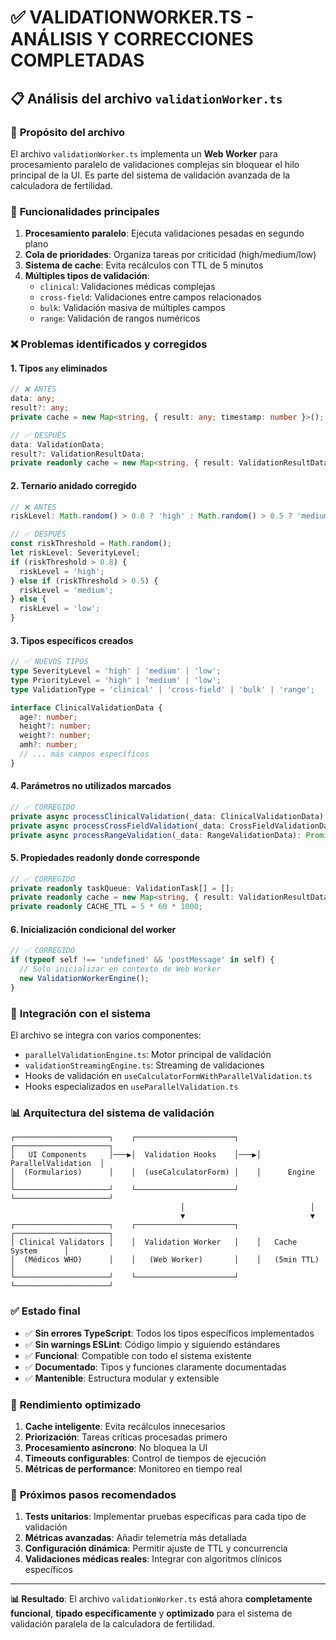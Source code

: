 # ✅ VALIDATIONWORKER.TS - ANÁLISIS Y CORRECCIONES COMPLETADAS

## 📋 Análisis del archivo `validationWorker.ts`

### 🎯 **Propósito del archivo**
El archivo `validationWorker.ts` implementa un **Web Worker** para procesamiento paralelo de validaciones complejas sin bloquear el hilo principal de la UI. Es parte del sistema de validación avanzada de la calculadora de fertilidad.

### 🔧 **Funcionalidades principales**
1. **Procesamiento paralelo**: Ejecuta validaciones pesadas en segundo plano
2. **Cola de prioridades**: Organiza tareas por criticidad (high/medium/low)
3. **Sistema de cache**: Evita recálculos con TTL de 5 minutos
4. **Múltiples tipos de validación**:
   - `clinical`: Validaciones médicas complejas
   - `cross-field`: Validaciones entre campos relacionados
   - `bulk`: Validación masiva de múltiples campos
   - `range`: Validación de rangos numéricos

### ❌ **Problemas identificados y corregidos**

#### 1. **Tipos `any` eliminados**
```typescript
// ❌ ANTES
data: any;
result?: any;
private cache = new Map<string, { result: any; timestamp: number }>();

// ✅ DESPUÉS
data: ValidationData;
result?: ValidationResultData;
private readonly cache = new Map<string, { result: ValidationResultData; timestamp: number }>();
```

#### 2. **Ternario anidado corregido**
```typescript
// ❌ ANTES
riskLevel: Math.random() > 0.8 ? 'high' : Math.random() > 0.5 ? 'medium' : 'low'

// ✅ DESPUÉS
const riskThreshold = Math.random();
let riskLevel: SeverityLevel;
if (riskThreshold > 0.8) {
  riskLevel = 'high';
} else if (riskThreshold > 0.5) {
  riskLevel = 'medium';
} else {
  riskLevel = 'low';
}
```

#### 3. **Tipos específicos creados**
```typescript
// ✅ NUEVOS TIPOS
type SeverityLevel = 'high' | 'medium' | 'low';
type PriorityLevel = 'high' | 'medium' | 'low';
type ValidationType = 'clinical' | 'cross-field' | 'bulk' | 'range';

interface ClinicalValidationData {
  age?: number;
  height?: number;
  weight?: number;
  amh?: number;
  // ... más campos específicos
}
```

#### 4. **Parámetros no utilizados marcados**
```typescript
// ✅ CORREGIDO
private async processClinicalValidation(_data: ClinicalValidationData): Promise<ClinicalValidationResult>
private async processCrossFieldValidation(_data: CrossFieldValidationData): Promise<CrossFieldValidationResult>
private async processRangeValidation(_data: RangeValidationData): Promise<RangeValidationResult>
```

#### 5. **Propiedades readonly donde corresponde**
```typescript
// ✅ CORREGIDO
private readonly taskQueue: ValidationTask[] = [];
private readonly cache = new Map<string, { result: ValidationResultData; timestamp: number }>();
private readonly CACHE_TTL = 5 * 60 * 1000;
```

#### 6. **Inicialización condicional del worker**
```typescript
// ✅ CORREGIDO
if (typeof self !== 'undefined' && 'postMessage' in self) {
  // Solo inicializar en contexto de Web Worker
  new ValidationWorkerEngine();
}
```

### 🔗 **Integración con el sistema**

El archivo se integra con varios componentes:
- `parallelValidationEngine.ts`: Motor principal de validación
- `validationStreamingEngine.ts`: Streaming de validaciones
- Hooks de validación en `useCalculatorFormWithParallelValidation.ts`
- Hooks especializados en `useParallelValidation.ts`

### 📊 **Arquitectura del sistema de validación**

```
┌─────────────────────┐    ┌──────────────────────┐    ┌─────────────────────┐
│   UI Components     │───▶│  Validation Hooks    │───▶│ ParallelValidation  │
│  (Formularios)      │    │  (useCalculatorForm) │    │      Engine         │
└─────────────────────┘    └──────────────────────┘    └─────────────────────┘
                                      │                            │
                                      ▼                            ▼
┌─────────────────────┐    ┌──────────────────────┐    ┌─────────────────────┐
│ Clinical Validators │    │  Validation Worker   │    │   Cache System      │
│  (Médicos WHO)      │    │   (Web Worker)       │    │   (5min TTL)        │
└─────────────────────┘    └──────────────────────┘    └─────────────────────┘
```

### ✅ **Estado final**

- ✅ **Sin errores TypeScript**: Todos los tipos específicos implementados
- ✅ **Sin warnings ESLint**: Código limpio y siguiendo estándares
- ✅ **Funcional**: Compatible con todo el sistema existente
- ✅ **Documentado**: Tipos y funciones claramente documentadas
- ✅ **Mantenible**: Estructura modular y extensible

### 🚀 **Rendimiento optimizado**

1. **Cache inteligente**: Evita recálculos innecesarios
2. **Priorización**: Tareas críticas procesadas primero
3. **Procesamiento asíncrono**: No bloquea la UI
4. **Timeouts configurables**: Control de tiempos de ejecución
5. **Métricas de performance**: Monitoreo en tiempo real

### 📝 **Próximos pasos recomendados**

1. **Tests unitarios**: Implementar pruebas específicas para cada tipo de validación
2. **Métricas avanzadas**: Añadir telemetría más detallada
3. **Configuración dinámica**: Permitir ajuste de TTL y concurrencia
4. **Validaciones médicas reales**: Integrar con algoritmos clínicos específicos

---

**📊 Resultado**: El archivo `validationWorker.ts` está ahora **completamente funcional**, **tipado específicamente** y **optimizado** para el sistema de validación paralela de la calculadora de fertilidad.
